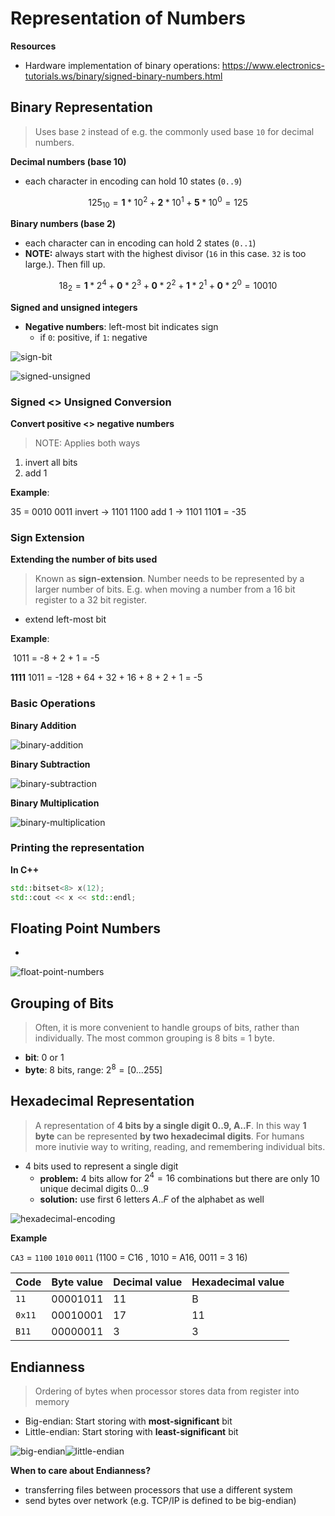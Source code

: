 # Representation of Numbers

**Resources**

- Hardware implementation of binary operations: https://www.electronics-tutorials.ws/binary/signed-binary-numbers.html



## Binary Representation

> Uses base `2` instead of e.g. the commonly used base `10` for decimal numbers.



**Decimal numbers (base 10)**

- each character in encoding can hold 10 states (`0..9`)

$$
125_{10}=\textbf{1} * 10^2 + \textbf{2} * 10^1 + \textbf{5} * 10^0 = 125
$$

**Binary numbers (base 2)**

- each character can in encoding can hold 2 states (`0..1`)
- **NOTE:** always start with the highest divisor (`16` in this case. `32` is too large.). Then fill up.

$$
18_{2}=\textbf{1} * 2^4 + \textbf{0} * 2^3 + \textbf{0} * 2^2 + \textbf{1} * 2^1 + \textbf{0} * 2^0 = 10010
$$

**Signed and unsigned integers**

- **Negative numbers**: left-most bit indicates sign
  - if `0`: positive, if `1`: negative

![sign-bit](img/sign-bit.gif)

![signed-unsigned](img/signed-unsigned.png)



### Signed <> Unsigned Conversion

**Convert positive <> negative numbers**

> NOTE: Applies both ways

1. invert all bits
2. add 1

**Example**:

35        = 0010 0011
invert -> 1101 1100
add 1 -> 1101 110**1** = -35



### Sign Extension

**Extending the number of bits used**

> Known as **sign-extension**. Number needs to be represented by a larger number of bits. E.g. when moving a number from a 16 bit register to a 32 bit register.

- extend left-most bit

**Example**: 

​          1011 = -8 + 2 + 1 = -5

**1111** 1011 = -128 + 64 + 32 + 16 + 8 + 2 + 1 = -5





### Basic Operations

**Binary Addition**

![binary-addition](img/binary-addition.png)



**Binary Subtraction**

![binary-subtraction](img/binary-subtraction.png)





**Binary Multiplication**

![binary-multiplication](img/binary-multiplication.png)





### Printing the representation

**In C++**

```cpp
std::bitset<8> x(12);
std::cout << x << std::endl;
```







## Floating Point Numbers

- 





![float-point-numbers](img/float-point-numbers.png)



## Grouping of Bits

> Often, it is more convenient to handle groups of bits, rather than individually. The most common grouping is 8 bits = 1 byte.

- **bit**: 0 or 1
- **byte**: 8 bits, range: $2^8=[0...255]$





## Hexadecimal Representation

> A representation of **4 bits by a single digit 0..9, A..F**. In this way **1 byte** can be represented **by two hexadecimal digits**. For humans more inutivie way to writing, reading, and remembering individual bits.

- 4 bits used to represent a single digit
  - **problem:** 4 bits allow for $2^4=16$​ combinations but there are only 10 unique decimal digits $0...9$​​
  - **solution:** use first 6 letters $A..F$​ of the alphabet as well



![hexadecimal-encoding](img/hexadecimal-encoding.png)

**Example**

`CA3` = `1100` `1010` `0011`  (1100 = C16 , 1010 = A16, 0011 = 3 16)





| Code   | Byte value | Decimal value | Hexadecimal value |
| ------ | ---------- | ------------- | ----------------- |
| `11`   | 00001011   | 11            | B                 |
| `0x11` | 00010001   | 17            | 11                |
| `B11`  | 00000011   | 3             | 3                 |



## Endianness

> Ordering of bytes when processor stores data from register into memory

- Big-endian: Start storing with **most-significant** bit
- Little-endian: Start storing with **least-significant** bit



![big-endian](img/big-endian.png?lastModify=1636108255)![little-endian](img/little-endian.png?lastModify=1636108255)

**When to care about Endianness?**

- transferring files between processors that use a different system
- send bytes over network (e.g. TCP/IP is defined to be big-endian)

